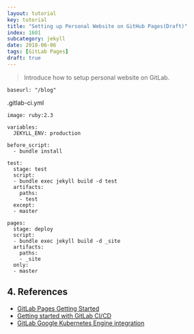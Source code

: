 ```yaml
---
layout: tutorial
key: tutorial
title: "Setting up Personal Website on GitHub Pages(Draft)"
index: 1601
subcategory: jekyll
date: 2018-06-06
tags: [GitLab Pages]
draft: true
---
```


> Introduce how to setup personal website on GitLab.

```
baseurl: "/blog"
```

.gitlab-ci.yml
```raw
image: ruby:2.3

variables:
  JEKYLL_ENV: production

before_script:
  - bundle install

test:
  stage: test
  script:
  - bundle exec jekyll build -d test
  artifacts:
    paths:
    - test
  except:
  - master

pages:
  stage: deploy
  script:
  - bundle exec jekyll build -d _site
  artifacts:
    paths:
    - _site
  only:
  - master
```
## 4. References
* [GitLab Pages Getting Started](https://docs.gitlab.com/ee/user/project/pages/index.html)
* [Getting started with GitLab CI/CD](https://docs.GitLab.com/ee/ci/quick_start/README.html)
* [GitLab Google Kubernetes Engine integration](https://about.GitLab.com/google-cloud-platform/)
